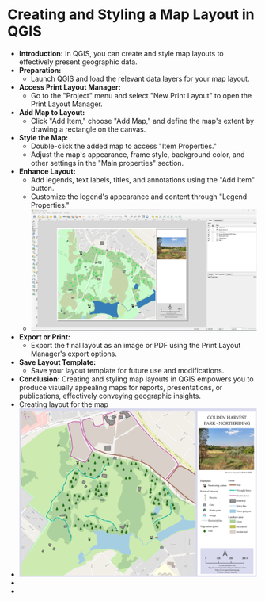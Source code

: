 # Creating and Styling a Map Layout in QGIS
- **Introduction:**
  In QGIS, you can create and style map layouts to effectively present geographic data.
- **Preparation:**
	- Launch QGIS and load the relevant data layers for your map layout.
- **Access Print Layout Manager:**
	- Go to the "Project" menu and select "New Print Layout" to open the Print Layout Manager.
- **Add Map to Layout:**
	- Click "Add Item," choose "Add Map," and define the map's extent by drawing a rectangle on the canvas.
- **Style the Map:**
	- Double-click the added map to access "Item Properties."
	- Adjust the map's appearance, frame style, background color, and other settings in the "Main properties" section.
- **Enhance Layout:**
	- Add legends, text labels, titles, and annotations using the "Add Item" button.
	- Customize the legend's appearance and content through "Legend Properties."
	- ![image.png](../assets/image_1693332480701_0.png)
- **Export or Print:**
	- Export the final layout as an image or PDF using the Print Layout Manager's export options.
- **Save Layout Template:**
	- Save your layout template for future use and modifications.
- **Conclusion:**
  Creating and styling map layouts in QGIS empowers you to produce visually appealing maps for reports, presentations, or publications, effectively conveying geographic insights.
- Creating layout for the map
- ![Golden Harvest Park.png](../assets/Golden_Harvest_Park_1693475293606_0.png)
-
-